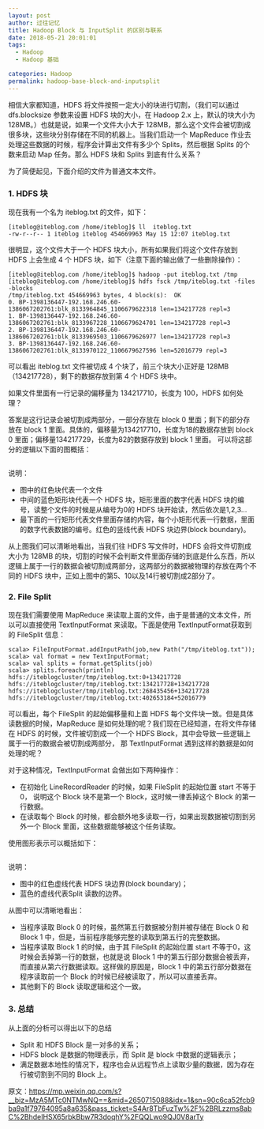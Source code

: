 ```yaml
---
layout: post
author: 过往记忆
title: Hadoop Block 与 InputSplit 的区别与联系
date: 2018-05-21 20:01:01
tags:
  - Hadoop
  - Hadoop 基础

categories: Hadoop
permalink: hadoop-base-block-and-inputsplit
---
```


相信大家都知道，HDFS 将文件按照一定大小的块进行切割，（我们可以通过 dfs.blocksize 参数来设置 HDFS 块的大小，在 Hadoop 2.x 上，默认的块大小为 128MB。）也就是说，如果一个文件大小大于 128MB，那么这个文件会被切割成很多块，这些块分别存储在不同的机器上。当我们启动一个 MapReduce 作业去处理这些数据的时候，程序会计算出文件有多少个 Splits，然后根据 Splits 的个数来启动 Map 任务。那么 HDFS 块和 Splits 到底有什么关系？

为了简便起见，下面介绍的文件为普通文本文件。

### 1. HDFS 块

现在我有一个名为 iteblog.txt 的文件，如下：
```
[iteblog@iteblog.com /home/iteblog]$ ll  iteblog.txt
-rw-r--r-- 1 iteblog iteblog 454669963 May 15 12:07 iteblog.txt
```
很明显，这个文件大于一个 HDFS 块大小，所有如果我们将这个文件存放到 HDFS 上会生成 4 个 HDFS 块，如下（注意下面的输出做了一些删除操作）：
```
[iteblog@iteblog.com /home/iteblog]$ hadoop -put iteblog.txt /tmp
[iteblog@iteblog.com /home/iteblog]$ hdfs fsck /tmp/iteblog.txt -files -blocks
/tmp/iteblog.txt 454669963 bytes, 4 block(s):  OK
0. BP-1398136447-192.168.246.60-1386067202761:blk_8133964845_1106679622318 len=134217728 repl=3
1. BP-1398136447-192.168.246.60-1386067202761:blk_8133967228_1106679624701 len=134217728 repl=3
2. BP-1398136447-192.168.246.60-1386067202761:blk_8133969503_1106679626977 len=134217728 repl=3
3. BP-1398136447-192.168.246.60-1386067202761:blk_8133970122_1106679627596 len=52016779 repl=3
```
可以看出 iteblog.txt 文件被切成 4 个块了，前三个块大小正好是 128MB（134217728），剩下的数据存放到第 4 个 HDFS 块中。

如果文件里面有一行记录的偏移量为 134217710，长度为 100，HDFS 如何处理？

答案是这行记录会被切割成两部分，一部分存放在 block 0 里面；剩下的部分存放在 block 1 里面。具体的，偏移量为134217710，长度为18的数据存放到 block 0 里面；偏移量134217729，长度为82的数据存放到 block 1 里面。 可以将这部分的逻辑以下面的图概括：

![]()

说明：

- 图中的红色块代表一个文件
- 中间的蓝色矩形块代表一个 HDFS 块，矩形里面的数字代表 HDFS 块的编号，读整个文件的时候是从编号为0的 HDFS 块开始读，然后依次是1,2,3...
- 最下面的一行矩形代表文件里面存储的内容，每个小矩形代表一行数据，里面的数字代表数据的编号。红色的竖线代表 HDFS 块边界(block boundary)。

从上图我们可以清晰地看出，当我们往 HDFS 写文件时，HDFS 会将文件切割成大小为 128MB 的块，切割的时候不会判断文件里面存储的到底是什么东西，所以逻辑上属于一行的数据会被切割成两部分，这两部分的数据被物理的存放在两个不同的 HDFS 块中，正如上图中的第5、10以及14行被切割成2部分了。

### 2. File Split

现在我们需要使用 MapReduce 来读取上面的文件，由于是普通的文本文件，所以可以直接使用 TextInputFormat 来读取。下面是使用 TextInputFormat获取到的 FileSplit 信息：
```
scala> FileInputFormat.addInputPath(job,new Path("/tmp/iteblog.txt"));
scala> val format = new TextInputFormat;
scala> val splits = format.getSplits(job)
scala> splits.foreach(println)
hdfs://iteblogcluster/tmp/iteblog.txt:0+134217728
hdfs://iteblogcluster/tmp/iteblog.txt:134217728+134217728
hdfs://iteblogcluster/tmp/iteblog.txt:268435456+134217728
hdfs://iteblogcluster/tmp/iteblog.txt:402653184+52016779
```
可以看出，每个 FileSplit 的起始偏移量和上面 HDFS 每个文件块一致。但是具体读数据的时候，MapReduce 是如何处理的呢？我们现在已经知道，在将文件存储在 HDFS 的时候，文件被切割成一个一个 HDFS Block，其中会导致一些逻辑上属于一行的数据会被切割成两部分，
那 TextInputFormat 遇到这样的数据是如何处理的呢？

对于这种情况，TextInputFormat 会做出如下两种操作：
- 在初始化 LineRecordReader 的时候，如果 FileSplit 的起始位置 start 不等于0， 说明这个 Block 块不是第一个 Block，这时候一律丢掉这个 Block 的第一行数据。
- 在读取每个 Block 的时候，都会额外地多读取一行，如果出现数据被切割到另外一个 Block 里面，这些数据能够被这个任务读取。

使用图形表示可以概括如下：

![]()

说明：
- 图中的红色虚线代表 HDFS 块边界(block boundary)；
- 蓝色的虚线代表Split 读数的边界。

从图中可以清晰地看出：
- 当程序读取 Block 0 的时候，虽然第五行数据被分割并被存储在 Block 0 和 Block 1 中，但是，当前程序能够完整的读取到第五行的完整数据。
- 当程序读取 Block 1 的时候，由于其 FileSplit 的起始位置 start 不等于0，这时候会丢掉第一行的数据，也就是说 Block 1 中的第五行部分数据会被丢弃，而直接从第六行数据读取。这样做的原因是，Block 1 中的第五行部分数据在程序读取前一个 Block 的时候已经被读取了，所以可以直接丢弃。
- 其他剩下的 Block 读取逻辑和这个一致。

### 3. 总结

从上面的分析可以得出以下的总结
- Split 和 HDFS Block 是一对多的关系；
- HDFS block 是数据的物理表示，而 Split 是 block 中数据的逻辑表示；
- 满足数据本地性的情况下，程序也会从远程节点上读取少量的数据，因为存在行被切割到不同的 Block 上。

原文：https://mp.weixin.qq.com/s?__biz=MzA5MTc0NTMwNQ==&mid=2650715088&idx=1&sn=90c6ca52fcb9ba9a1f79764095a8a635&pass_ticket=S4Ar8TbFuzTw%2F%2BRLzzms8abC%2BhdeIHSX65rbkBbw7R3doqhY%2FQQLwo9QJ0V8arTy

